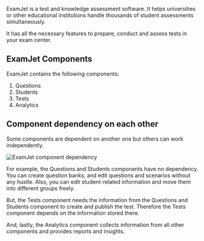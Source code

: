 ﻿ExamJet is a test and knowledge assessment software. It helps universities or other educational institutions handle thousands of student assessments simultaneously.

It has all the necessary features to prepare, conduct and assess tests in your exam center.

## ExamJet Components

ExamJet contains the following components:

1.  Questions
2.  Students
3.  Tests
4.  Analytics

## Component dependency on each other

Some components are dependent on another one but others can work independently.

![ExamJet component dependency](/images/docs/getting-started/about-examjet/1.png)

For example, the Questions and Students components have no dependency. You can create question banks, and edit questions and scenarios without any hustle. Also, you can edit student-related information and move them into different groups freely.

But, the Tests component needs the information from the Questions and Students component to create and publish the test. Therefore the Tests component depends on the information stored there.

And, lastly, the Analytics component collects information from all other components and provides reports and insights.
